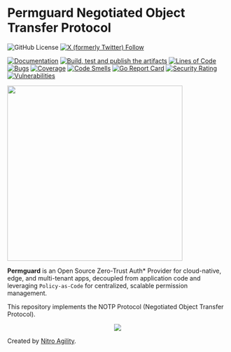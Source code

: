 # Permguard Negotiated Object Transfer Protocol

![GitHub License](https://img.shields.io/github/license/permguard/permguard-notp-protocol)
[![X (formerly Twitter) Follow](https://img.shields.io/twitter/follow/permguard)](https://x.com/intent/follow?original_referer=https%3A%2F%2Fdeveloper.x.com%2F&ref_src=twsrc%5Etfw%7Ctwcamp%5Ebuttonembed%7Ctwterm%5Efollow%7Ctwgr%5ETwitterDev&screen_name=Permguard)

[![Documentation](https://img.shields.io/website?label=Docs&url=https%3A%2F%2Fwww.permguard.com%2F)](https://www.permguard.com/)
[![Build, test and publish the artifacts](https://github.com/permguard/permguard-notp-protocol/actions/workflows/permguard-notp-protocol-ci.yml/badge.svg)](https://github.com/permguard/permguard-notp-protocol/actions/workflows/permguard-notp-protocol-ci.yml)
[![Lines of Code](https://sonarcloud.io/api/project_badges/measure?project=permguard_permguard-notp-protocol&metric=ncloc)](https://sonarcloud.io/summary/new_code?id=permguard_permguard-notp-protocol)
[![Bugs](https://sonarcloud.io/api/project_badges/measure?project=permguard_permguard-notp-protocol&metric=bugs)](https://sonarcloud.io/summary/new_code?id=permguard_permguard-notp-protocol)
[![Coverage](https://sonarcloud.io/api/project_badges/measure?project=permguard_permguard-notp-protocol&metric=coverage)](https://sonarcloud.io/summary/new_code?id=permguard_permguard-notp-protocol)
[![Code Smells](https://sonarcloud.io/api/project_badges/measure?project=permguard_permguard-notp-protocol&metric=code_smells)](https://sonarcloud.io/summary/new_code?id=permguard_permguard-notp-protocol)
[![Go Report Card](https://goreportcard.com/badge/github.com/permguard/permguard-notp-protocol)](https://goreportcard.com/report/github.com/permguard/permguard-notp-protocol)
[![Security Rating](https://sonarcloud.io/api/project_badges/measure?project=permguard_permguard-notp-protocol&metric=security_rating)](https://sonarcloud.io/summary/new_code?id=permguard_permguard-notp-protocol)
[![Vulnerabilities](https://sonarcloud.io/api/project_badges/measure?project=permguard_permguard-notp-protocol&metric=vulnerabilities)](https://sonarcloud.io/summary/new_code?id=permguard_permguard-notp-protocol)

<p align="left">
  <img src="https://raw.githubusercontent.com/permguard/permguard-assets/main/pink-txt//1line.svg" class="center" width="400px" height="auto"/>
</p>

**Permguard** is an Open Source Zero-Trust Auth* Provider for cloud-native, edge, and multi-tenant apps, decoupled from application code and leveraging `Policy-as-Code` for centralized, scalable permission management.

This repository implements the NOTP Protocol (Negotiated Object Transfer Protocol).

<p align="center">
  <img src="https://github.com/permguard/permguard-notp-protocol/blob/main/assets/notp.png?raw=true" class="center"/>
</p>

Created by [Nitro Agility](https://www.nitroagility.com/).

